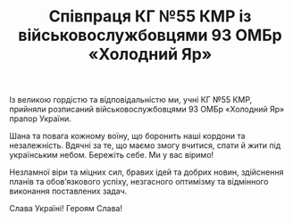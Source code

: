 ﻿---
title: Співпраця КГ №55 КМР із військовослужбовцями 93 ОМБр «Холодний Яр»
---

Із великою гордістю та відповідальністю ми, учні КГ №55 КМР, прийняли розписаний військовослужбовцями 93 ОМБр «Холодний Яр» прапор України.

Шана та повага кожному воїну, що боронить наші кордони та незалежність. Вдячні за те, що маємо змогу вчитися, спати й жити під українським небом. Бережіть себе. Ми у вас віримо!

Незламної віри та міцних сил, бравих ідей та добрих новин, здійснення планів та обов’язкового успіху, незгасного оптимізму та відмінного виконання поставлених задач.

Слава Україні! Героям Слава!

<youtube id="izr4tn1KFlo" />
